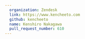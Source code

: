 ```yaml
---
  organization: Zendesk
  link: https://www.kencheeto.com
  github: kencheeto
  name: Kenshiro Nakagawa
  pull_request_number: 610
---
```


